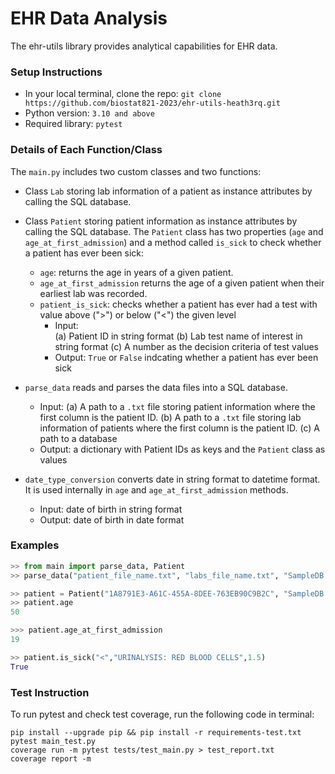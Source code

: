 # EHR Data Analysis

The ehr-utils library provides analytical capabilities for EHR data.

### Setup Instructions
* In your local terminal, clone the repo: 
```git clone https://github.com/biostat821-2023/ehr-utils-heath3rq.git```
* Python version: `3.10 and above`
* Required library: `pytest`


### Details of Each Function/Class
The `main.py` includes two custom classes and two functions:

* Class `Lab` storing lab information of a patient as instance attributes by calling the SQL database.

* Class `Patient` storing patient information as instance attributes by calling the SQL database. The `Patient` class has two properties (`age` and `age_at_first_admission`) and a method called `is_sick` to check whether a patient has ever been sick:
    - `age`: returns the age in years of a given patient.
    - `age_at_first_admission` returns the age of a given patient when their earliest lab was recorded. 
    - `patient_is_sick`: checks whether a patient has ever had a test with value above (">") or below ("<") the given level
        -  Input:  
            (a) Patient ID in string format
            (b) Lab test name of interest in string format
            (c) A number as the decision criteria of test values
        - Output: `True` or `False` indcating whether a patient has ever been sick

* `parse_data` reads and parses the data files into a SQL database.
    - Input: 
        (a) A path to a `.txt` file storing patient information where the first column is the patient ID. 
        (b) A path to a `.txt` file storing lab information of patients where the first column is the patient ID. 
        (c) A path to a database
    - Output: a dictionary with Patient IDs as keys and the `Patient` class as values

* `date_type_conversion` converts date in string format to datetime format. It is used internally in `age` and `age_at_first_admission` methods.
    - Input: date of birth in string format
    - Output: date of birth in date format


### Examples
```python
>> from main import parse_data, Patient
>> parse_data("patient_file_name.txt", "labs_file_name.txt", "SampleDB.db")

>> patient = Patient("1A8791E3-A61C-455A-8DEE-763EB90C9B2C", "SampleDB.db")
>> patient.age
50

>>> patient.age_at_first_admission
19

>> patient.is_sick("<","URINALYSIS: RED BLOOD CELLS",1.5)
True
```

### Test Instruction

To run pytest and check test coverage, run the following code in terminal: 
```
pip install --upgrade pip && pip install -r requirements-test.txt
pytest main_test.py
coverage run -m pytest tests/test_main.py > test_report.txt
coverage report -m
```
